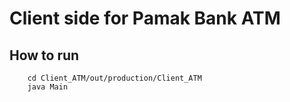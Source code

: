 # Client side for Pamak Bank ATM

## How to run
```
    cd Client_ATM/out/production/Client_ATM
    java Main
```